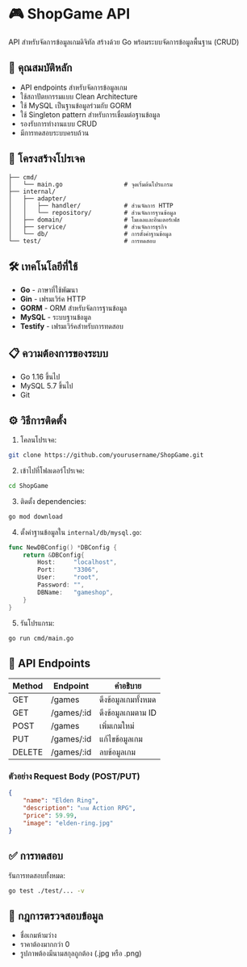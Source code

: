 # 🎮 ShopGame API

API สำหรับจัดการข้อมูลเกมดิจิทัล สร้างด้วย Go พร้อมระบบจัดการข้อมูลพื้นฐาน (CRUD)

## 🌟 คุณสมบัติหลัก

- API endpoints สำหรับจัดการข้อมูลเกม
- ใช้สถาปัตยกรรมแบบ Clean Architecture
- ใช้ MySQL เป็นฐานข้อมูลร่วมกับ GORM
- ใช้ Singleton pattern สำหรับการเชื่อมต่อฐานข้อมูล
- รองรับการทำงานแบบ CRUD
- มีการทดสอบระบบครบถ้วน

## 📁 โครงสร้างโปรเจค

```
├── cmd/
│   └── main.go                 # จุดเริ่มต้นโปรแกรม
├── internal/
│   ├── adapter/
│   │   ├── handler/            # ส่วนจัดการ HTTP
│   │   └── repository/         # ส่วนจัดการฐานข้อมูล
│   ├── domain/                 # โมเดลและอินเตอร์เฟส
│   ├── service/                # ส่วนจัดการธุรกิจ
│   └── db/                     # การตั้งค่าฐานข้อมูล
└── test/                       # การทดสอบ
```

## 🛠 เทคโนโลยีที่ใช้

- **Go** - ภาษาที่ใช้พัฒนา
- **Gin** - เฟรมเวิร์ค HTTP
- **GORM** - ORM สำหรับจัดการฐานข้อมูล
- **MySQL** - ระบบฐานข้อมูล
- **Testify** - เฟรมเวิร์คสำหรับการทดสอบ

## 📋 ความต้องการของระบบ

- Go 1.16 ขึ้นไป
- MySQL 5.7 ขึ้นไป
- Git

## ⚙️ วิธีการติดตั้ง

1. โคลนโปรเจค:
```bash
git clone https://github.com/yourusername/ShopGame.git
```

2. เข้าไปที่โฟลเดอร์โปรเจค:
```bash
cd ShopGame
```

3. ติดตั้ง dependencies:
```bash
go mod download
```

4. ตั้งค่าฐานข้อมูลใน `internal/db/mysql.go`:
```go
func NewDBConfig() *DBConfig {
    return &DBConfig{
        Host:     "localhost",
        Port:     "3306",
        User:     "root",
        Password: "",
        DBName:   "gameshop",
    }
}
```

5. รันโปรแกรม:
```bash
go run cmd/main.go
```

## 🚀 API Endpoints

| Method | Endpoint | คำอธิบาย |
|--------|----------|----------|
| GET    | /games   | ดึงข้อมูลเกมทั้งหมด |
| GET    | /games/:id | ดึงข้อมูลเกมตาม ID |
| POST   | /games   | เพิ่มเกมใหม่ |
| PUT    | /games/:id | แก้ไขข้อมูลเกม |
| DELETE | /games/:id | ลบข้อมูลเกม |

### ตัวอย่าง Request Body (POST/PUT)
```json
{
    "name": "Elden Ring",
    "description": "เกม Action RPG",
    "price": 59.99,
    "image": "elden-ring.jpg"
}
```

## ✅ การทดสอบ

รันการทดสอบทั้งหมด:
```bash
go test ./test/... -v
```

## 📝 กฎการตรวจสอบข้อมูล

- ชื่อเกมห้ามว่าง
- ราคาต้องมากกว่า 0
- รูปภาพต้องมีนามสกุลถูกต้อง (.jpg หรือ .png)
